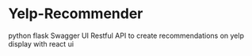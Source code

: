 # Yelp-Recommender
python flask Swagger UI Restful API to create recommendations on yelp <br/>
display with react ui 
